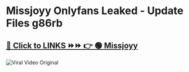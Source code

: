 
 # Missjoyy Onlyfans Leaked - Update Files g86rb

## <h2><a href="https://clipsfans.com/Missjoyy&ref=git">🔗 Click to LINKS ⏩⏩ 👉 🟢 Missjoyy </a></h2>

<a href="https://clipsfans.com/Missjoyy&ref=git" rel="nofollow" data-target="animated-image.originalLink"><img src="https://i.ibb.co.com/xMMVF88/686577567.gif" alt="Viral Video Original" style="max-width: 100%; display: inline-block;" data-target="animated-image.originalImage"></a>

